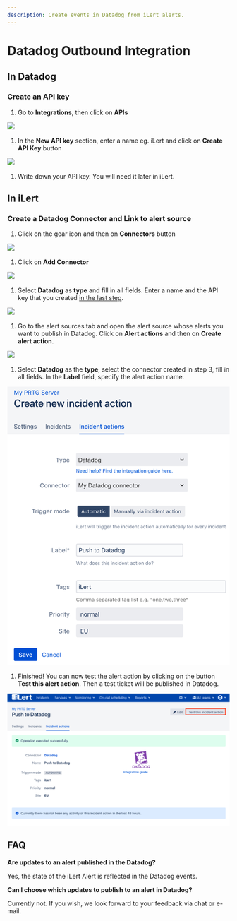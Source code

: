 ```yaml
---
description: Create events in Datadog from iLert alerts.
---
```


# Datadog Outbound Integration

## In Datadog <a href="#in-topdesk" id="in-topdesk"></a>

### Create an API key <a href="#create-api-user" id="create-api-user"></a>

1. Go to **Integrations**, then click on **APIs**

![](../../.gitbook/assets/datadog\_1.png)

1. In the **New API key** section, enter a name eg. iLert and click on **Create API Key** button

![](../../.gitbook/assets/datadog\_2.png)

1. Write down your API key. You will need it later in iLert.

## In iLert <a href="#in-ilert" id="in-ilert"></a>

### Create a Datadog Connector and Link to alert source <a href="#create-alarm-source" id="create-alarm-source"></a>

1. Click on the gear icon and then on **Connectors** button

![](<../../.gitbook/assets/go\_to\_connectors (1).png>)

1. Click on **Add Connector**

![](<../../.gitbook/assets/create\_connector\_button (7) (4).png>)

1. Select **Datadog** as **type** and fill in all fields. Enter a name and the API key that you created [in the last step](outbound.md).

![](../../.gitbook/assets/datadog\_il1.png)

1. Go to the alert sources tab and open the alert source whose alerts you want to publish in Datadog. Click on **Alert actions** and then on **Create alert action**.

![](<../../.gitbook/assets/new\_incident\_action (6).png>)

1. Select **Datadog** as the **type**, select the connector created in step 3, fill in all fields. In the **Label** field, specify the alert action name.

![](<../../.gitbook/assets/iLert (80).png>)

1. Finished! You can now test the alert action by clicking on the button **Test this alert action**. Then a test ticket will be published in Datadog.

![](<../../.gitbook/assets/iLert (81).png>)

## FAQ <a href="#faq" id="faq"></a>

**Are updates to an alert published in the Datadog?**

Yes, the state of the iLert Alert is reflected in the Datadog events.

**Can I choose which updates to publish to an alert in Datadog?**

Currently not. If you wish, we look forward to your feedback via chat or e-mail.
